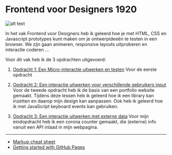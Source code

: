 # Frontend voor Designers 1920

![alt text](./img/F4Dsplash.png "Frontend voor Design Splash")

In het vak Frontend voor Designers heb ik geleerd hoe je met HTML, CSS en Javascript prototypes kunt maken om je ontwerpideeën te testen in een browser. We zijn gaan animeren, responsive layouts uitproberen en interactie coderen ...

Voor dit vak heb ik de 3 opdrachten uitgevoerd:

1. [Opdracht 1: Een Micro-interactie uitwerken en testen](opdracht1/)
Voor de eerste opdracht 

2. [Opdracht 2: Een interactie uitwerken voor verschillende gebruikers input](opdracht2/)
Voor de tweede opdracht heb ik de basis van een portfolio website gemaakt. Tijdens deze lessen heb ik geleerd hoe ik een library kan inzetten en daarop mijn design kan aanpassen. Ook heb ik geleerd hoe ik met JavaScript keyboard events kan gebruiken.  

3. [Opdracht 3: Een interactie uitwerken met externe data](opdracht3/)
Voor mijn eindopdracht heb ik een corona counter gemaakt, die (externe) info vanuit een API inlaad in mijn webpagina. 

---
- [Markup cheat sheet](https://github.com/adam-p/markdown-here/wiki/Markdown-Cheatsheet)
- [Getting started with GitHub Pages](https://guides.github.com/features/pages/)
